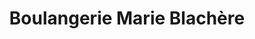 ---
title: "Boulangerie Marie Blachère"
url: /le-mans/boulangerie-marie-blachere/
shop: Bäckerei
---